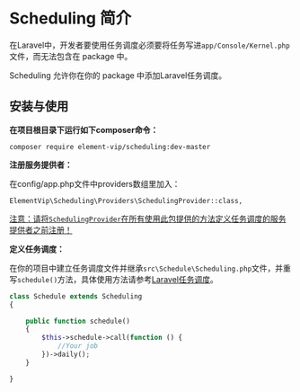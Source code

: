 # Scheduling 简介

在Laravel中，开发者要使用任务调度必须要将任务写进`app/Console/Kernel.php`文件，而无法包含在 package 中。

Scheduling 允许你在你的 package 中添加Laravel任务调度。

## 安装与使用

**在项目根目录下运行如下composer命令：**

```
composer require element-vip/scheduling:dev-master
```

**注册服务提供者：**

在config/app.php文件中providers数组里加入：

```
ElementVip\Scheduling\Providers\SchedulingProvider::class,
```

<u>注意：请将`SchedulingProvider`在所有使用此包提供的方法定义任务调度的服务提供者之前注册！</u>

**定义任务调度：**

在你的项目中建立任务调度文件并继承`src\Schedule\Scheduling.php`文件，并重写`schedule()`方法，具体使用方法请参考[Laravel任务调度](https://laravel-china.org/docs/5.3/scheduling)。

```php
class Schedule extends Scheduling
{

    public function schedule()
    {
        $this->schedule->call(function () {
            //Your job
        })->daily();
    }

}
```

